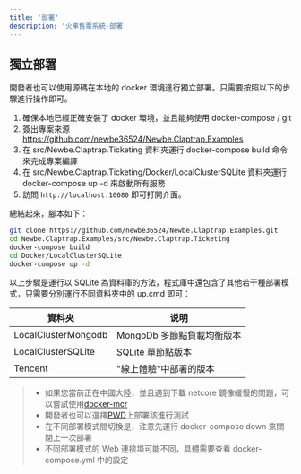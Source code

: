 ```yaml
---
title: '部署'
description: '火車售票系統-部署'
---
```



<!--
## 在线体验

该样例已经被部署在 <http://ticketing.newbe.pro> 网站上。

### 限时开放（还在备案）

由于运营成本的原因，该系统仅在以下特定的时段开放：

| 日期   | 时段        |
| ------ | ----------- |
| 工作日 | 12:00-14:00 |
| 工作日 | 20:00-22:00 |
| 周末   | 19:00-23:00 |

每次重新开放时，系统将会被重置，上一次开放的所有数据将被清空。

#### swagger 文档

为了更有效的抢票，开发者可以根据 swagger 文档给出的 API 开发自动抢票工具。文档地址<http://ticketing.newbe.pro/swagger> -->

## 獨立部署

開發者也可以使用源碼在本地的 docker 環境進行獨立部署。只需要按照以下的步驟進行操作即可。

1. 確保本地已經正確安裝了 docker 環境，並且能夠使用 docker-compose / git
2. 簽出專案來源 <https://github.com/newbe36524/Newbe.Claptrap.Examples>
3. 在 src/Newbe.Claptrap.Ticketing 資料夾運行 docker-compose build 命令來完成專案編譯
4. 在 src/Newbe.Claptrap.Ticketing/Docker/LocalClusterSQLite 資料夾運行 docker-compose up -d 來啟動所有服務
5. 訪問 `http://localhost:10080` 即可打開介面。

總結起來，腳本如下：

```bash
git clone https://github.com/newbe36524/Newbe.Claptrap.Examples.git
cd Newbe.Claptrap.Examples/src/Newbe.Claptrap.Ticketing
docker-compose build
cd Docker/LocalClusterSQLite
docker-compose up -d
```

以上步驟是運行以 SQLite 為資料庫的方法，程式庫中還包含了其他若干種部署模式，只需要分別運行不同資料夾中的 up.cmd 即可：

| 資料夾                 | 说明                |
| ------------------- | ----------------- |
| LocalClusterMongodb | MongoDb 多節點負載均衡版本 |
| LocalClusterSQLite  | SQLite 單節點版本      |
| Tencent             | "線上體驗"中部署的版本      |

> - 如果您當前正在中國大陸，並且遇到下載 netcore 鏡像緩慢的問題，可以嘗試使用[docker-mcr](https://github.com/newbe36524/Newbe.McrMirror)
> - 開發者也可以選擇[PWD](https://labs.play-with-docker.com/)上部署該進行測試
> - 在不同部署模式間切換是，注意先運行 docker-compose down 來關閉上一次部署
> - 不同部署模式的 Web 連接埠可能不同，具體需要查看 docker-compose.yml 中的設定
